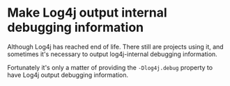 # Make Log4j output internal debugging information

Although Log4j has reached end of life. There still are projects using it, and sometimes it's necessary to output log4j-internal debugging information.

Fortunately it's only a matter of providing the `-Dlog4j.debug` property to have Log4j output debugging information.
